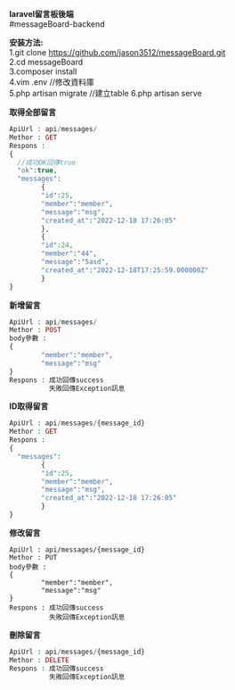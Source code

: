 **laravel留言板後端**  
#messageBoard-backend  

**安装方法:**  
1.git clone https://github.com/jason3512/messageBoard.git  
2.cd messageBoard  
3.composer install  
4.vim .env //修改資料庫    
5.php artisan migrate //建立table 
6.php artisan serve  

**取得全部留言**  
```php
ApiUrl : api/messages/  
Methor : GET  
Respons :   
{  
  //成功OK回傳true   
  "ok":true,    
  "messages":  
        {  
        "id":25,  
        "member":"member",  
        "message":"msg",  
        "created_at":"2022-12-18 17:26:05"  
        },  
        {  
        "id":24,  
        "member":"44",  
        "message":"5asd",
        "created_at":"2022-12-18T17:25:59.000000Z"
        }
}
```

**新增留言**
```php
ApiUrl : api/messages/
Methor : POST
body參數 : 
{
        "member":"member", 
        "message":"msg"
}
Respons : 成功回傳success 
          失敗回傳Exception訊息
```

**ID取得留言**
```php
ApiUrl : api/messages/{message_id}
Methor : GET
Respons : 
{
  "messages":
        {
        "id":25,
        "member":"member",
        "message":"msg",
        "created_at":"2022-12-18 17:26:05"
        }
}
```

**修改留言**
```
ApiUrl : api/messages/{message_id}
Methor : PUT
body參數 : 
{
        "member":"member", 
        "message":"msg"
}
Respons : 成功回傳success 
          失敗回傳Exception訊息
```

**刪除留言**
```php
ApiUrl : api/messages/{message_id}
Methor : DELETE
Respons : 成功回傳success 
          失敗回傳Exception訊息
```
